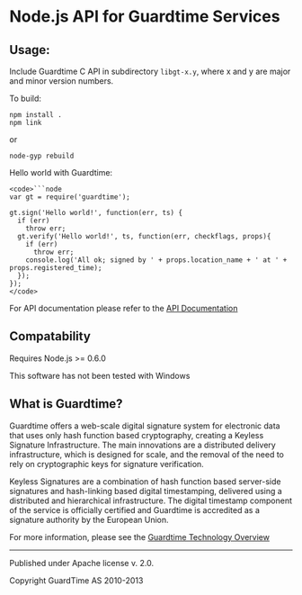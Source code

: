 # Node.js API for Guardtime Services

## Usage:

Include Guardtime C API in subdirectory `libgt-x.y`, where x and y are major and minor version numbers.

To build:

    npm install .
    npm link

or

    node-gyp rebuild

Hello world with Guardtime:

    <code>```node
    var gt = require('guardtime');

    gt.sign('Hello world!', function(err, ts) {
      if (err)
        throw err;
      gt.verify('Hello world!', ts, function(err, checkflags, props){
        if (err) 
          throw err;
        console.log('All ok; signed by ' + props.location_name + ' at ' + props.registered_time);
      });
    });
    </code>

For API documentation please refer to the [API Documentation](https://github.com/esquire-/node-guardtime/blob/master/node-guardtime-api.markdown)

## Compatability
Requires Node.js >= 0.6.0

This software has not been tested with Windows

## What is Guardtime?

Guardtime offers a web-scale digital signature system for electronic data that uses only hash function based cryptography, creating a Keyless Signature Infrastructure. The main innovations are a distributed delivery infrastructure, which is designed for scale, and the removal of the need to rely on cryptographic keys for signature verification.

Keyless Signatures are a combination of hash function based server-side signatures and hash-linking based digital timestamping, delivered using a distributed and hierarchical infrastructure. The digital timestamp component of the service is officially certified and Guardtime is accredited as a signature authority by the European Union.

For more information, please see the [Guardtime Technology Overview](http://www.guardtime.com/signatures/technology-overview)

---
Published under Apache license v. 2.0.

Copyright GuardTime AS 2010-2013